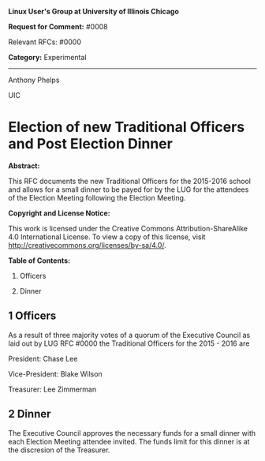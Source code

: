 **Linux User's Group at University of Illinois Chicago**

**Request for Comment:** #0008

Relevant RFCs: #0000

**Category:** Experimental

--------------------------------------------------------------------------------

Anthony Phelps

UIC

# Election of new Traditional Officers and Post Election Dinner

**Abstract:**

This RFC documents the new Traditional Officers for the 2015-2016 school and allows for a small dinner to be payed for by the LUG for the attendees of the Election Meeting following the Election Meeting.

**Copyright and License Notice:**

This work is licensed under the Creative Commons Attribution-ShareAlike 4.0 International License. To view a copy of this license, visit http://creativecommons.org/licenses/by-sa/4.0/.

**Table of Contents:**

1. Officers

2. Dinner

## 1 Officers

As a result of three majority votes of a quorum of the Executive Council as laid out by LUG RFC #0000 the Traditional Officers for the 2015 - 2016 are 

President: Chase Lee

Vice-President: Blake Wilson

Treasurer: Lee Zimmerman

## 2 Dinner

The Executive Council approves the necessary funds for a small dinner with each Election Meeting attendee invited. The funds limit for this dinner is at the discresion of the Treasurer.
